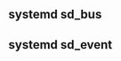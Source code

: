 ## systemd sd_bus
[](systemd.assets/systemd-sd_bus.png)

## systemd sd_event
[](systemd.assets/systemd-sd_event.png)